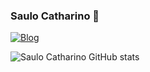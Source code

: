 ### Saulo Catharino 👋
[![Blog](https://img.shields.io/badge/LinkedIn-0077B5?style=for-the-badge&logo=linkedin&logoColor=white)](https://www.linkedin.com/in/saulo-j-catharino/)


![Saulo Catharino GitHub stats](https://github-readme-stats.vercel.app/api?username=saulocatharino&show_icns=true&theme=dracula)
